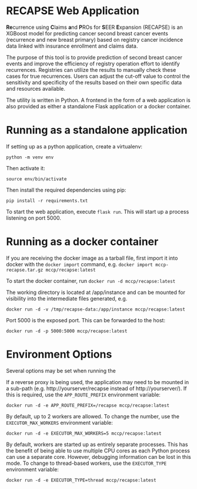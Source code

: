 RECAPSE Web Application
======

**Re**currence using **C**laims **a**nd **P**ROs for **S**EER **E**xpansion (RECAPSE) is an XGBoost model for 
predicting cancer second breast cancer events (recurrence and new breast primary) based on registry cancer incidence 
data linked with insurance enrollment and claims data.

The purpose of this tool is to provide prediction of second breast cancer events and improve the efficiency of 
registry operation effort to identify recurrences. Registries can utilize the results to manually check these cases 
for true recurrences. Users can adjust the cut-off value to control the sensitivity and specificity of the results 
based on their own specific data and resources available.

The utility is written in Python. A frontend in the form of a web application is also provided as 
either a standalone Flask application or a docker container. 

Running as a standalone application
===
If setting up as a python application, create a virtualenv:

    python -m venv env

Then activate it:

    source env/bin/activate

Then install the required dependencies using pip:

    pip install -r requirements.txt

To start the web application, execute `flask run`. This will start up a process listening on port 5000.

Running as a docker container
===
If you are receiving the docker image as a tarball file, first import it into docker with the 
`docker import` command, e.g. `docker import mccp-recapse.tar.gz mccp/recapse:latest`

To start the docker container, run `docker run -d mccp/recapse:latest`

The working directory is located at /app/instance and can be mounted for visibility into the intermediate files generated, e.g. 

    docker run -d -v /tmp/recapse-data:/app/instance mccp/recapse:latest

Port 5000 is the exposed port. This can be forwarded to the host:

    docker run -d -p 5000:5000 mccp/recapse:latest

Environment Options
===
Several options may be set when running the 

If a reverse proxy is being used, the application may need to be mounted in a sub-path (e.g. http://yourserver/recapse 
instead of http://yourserver/). If this is required, use the `APP_ROUTE_PREFIX` environment variable: 

    docker run -d -e APP_ROUTE_PREFIX=/recapse mccp/recapse:latest

By default, up to 2 workers are allowed. To change the number, use the `EXECUTOR_MAX_WORKERS` environment variable:

    docker run -d -e EXECUTOR_MAX_WORKERS=5 mccp/recapse:latest

By default, workers are started up as entirely separate processes. This has the benefit of being able to use multiple
CPU cores as each Python process can use a separate core. However, debugging information can be lost in this mode. 
To change to thread-based workers, use the `EXECUTOR_TYPE` environment variable:

    docker run -d -e EXECUTOR_TYPE=thread mccp/recapse:latest
